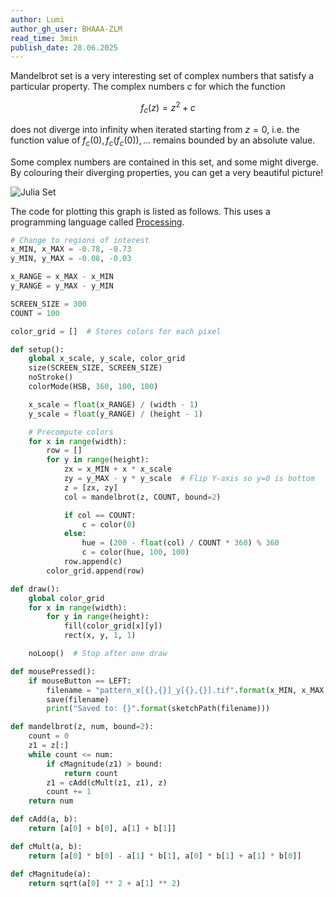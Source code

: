 ```yaml
---
author: Lumi
author_gh_user: BHAAA-ZLM
read_time: 3min
publish_date: 28.06.2025
---
```


Mandelbrot set is a very interesting set of complex numbers that satisfy a particular property. The complex numbers $c$ for which the function

$$ f_c(z) = z^2 + c $$

does not diverge into infinity when iterated starting from $z = 0$, i.e. the function value of $f_c(0), f_c(f_c(0)), ...$ remains bounded by an absolute value.

Some complex numbers are contained in this set, and some might diverge. By colouring their diverging properties, you can get a very beautiful picture!

![Julia Set](../image/JULIA_SET.jpg)

The code for plotting this graph is listed as follows. This uses a programming language called [Processing](processing.org).

```python
# Change to regions of interest
x_MIN, x_MAX = -0.78, -0.73
y_MIN, y_MAX = -0.08, -0.03

x_RANGE = x_MAX - x_MIN
y_RANGE = y_MAX - y_MIN

SCREEN_SIZE = 300
COUNT = 100

color_grid = []  # Stores colors for each pixel

def setup():
    global x_scale, y_scale, color_grid
    size(SCREEN_SIZE, SCREEN_SIZE)
    noStroke()
    colorMode(HSB, 360, 100, 100)

    x_scale = float(x_RANGE) / (width - 1)
    y_scale = float(y_RANGE) / (height - 1)

    # Precompute colors
    for x in range(width):
        row = []
        for y in range(height):
            zx = x_MIN + x * x_scale
            zy = y_MAX - y * y_scale  # Flip Y-axis so y=0 is bottom
            z = [zx, zy]
            col = mandelbrot(z, COUNT, bound=2)

            if col == COUNT:
                c = color(0)
            else:
                hue = (200 - float(col) / COUNT * 360) % 360
                c = color(hue, 100, 100)
            row.append(c)
        color_grid.append(row)

def draw():
    global color_grid
    for x in range(width):
        for y in range(height):
            fill(color_grid[x][y])
            rect(x, y, 1, 1)

    noLoop()  # Stop after one draw

def mousePressed():
    if mouseButton == LEFT:
        filename = "pattern_x[{},{}]_y[{},{}].tif".format(x_MIN, x_MAX, y_MIN, y_MAX)
        save(filename)
        print("Saved to: {}".format(sketchPath(filename)))

def mandelbrot(z, num, bound=2):
    count = 0
    z1 = z[:]
    while count <= num:
        if cMagnitude(z1) > bound:
            return count
        z1 = cAdd(cMult(z1, z1), z)
        count += 1
    return num

def cAdd(a, b):
    return [a[0] + b[0], a[1] + b[1]]

def cMult(a, b):
    return [a[0] * b[0] - a[1] * b[1], a[0] * b[1] + a[1] * b[0]]

def cMagnitude(a):
    return sqrt(a[0] ** 2 + a[1] ** 2)
```